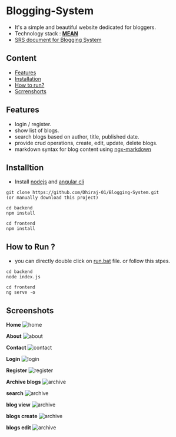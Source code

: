 # Blogging-System
 
- It's a simple and beautiful website dedicated for bloggers.
- Technology stack : [**MEAN**](https://en.wikipedia.org/wiki/MEAN_(solution_stack))
- [SRS document for Blogging System](https://github.com/Dhiraj-01/Blogging-System/blob/main/srs-blogging-system.pdf)

## Content
- [Features](#features)
- [Installation](#installtion)
- [How to run?](#how-to-run-)
- [Scrrenshorts](#screenshots)
 
## Features
- login / register.
- show list of blogs.
- search blogs based on author, title, published date. 
- provide crud operations, create, edit, update, delete blogs.
- markdown syntax for blog content using [ngx-markdown](https://www.npmjs.com/package/ngx-markdown)

## Installtion
- Install [nodejs](https://nodejs.org/en/) and [angular cli](https://cli.angular.io/)
```
git clone https://github.com/Dhiraj-01/Blogging-System.git 
(or manually download this project)

cd backend
npm install

cd frontend
npm install
```

## How to Run ?
- you can directly double click on [run.bat](https://github.com/Dhiraj-01/Blogging-System/blob/main/run.bat) file.  or follow this stpes.
```
cd backend
node index.js
   
cd frontend
ng serve -o
```

## Screenshots

**Home**
![home](screenshots/home.PNG)

**About**
![about](screenshots/about.PNG)

**Contact**
![contact](screenshots/contact.PNG)

**Login**
![login](screenshots/login.PNG)

**Register**
![register](screenshots/register.PNG)

**Archive blogs**
![archive](screenshots/archive.PNG)

**search**
![archive](screenshots/search.PNG)

**blog view**
![archive](screenshots/blog-view.PNG)

**blogs create**
![archive](screenshots/blog-create.PNG)

**blogs edit**
![archive](screenshots/blog-edit.PNG)
